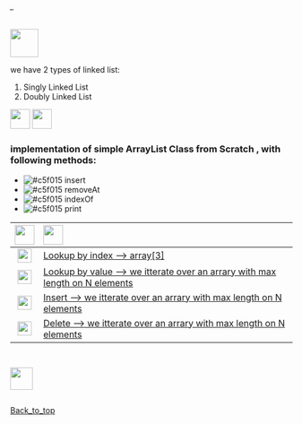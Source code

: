 ###### _
<img src="https://img.shields.io/badge/-%20LinkedList Data Structure%20-brightgreen" height=50px>

we have 2 types of linked list:

1. Singly Linked List
2. Doubly Linked List

<img src="https://img.shields.io/badge/-Singly Linked List%20-blue" height=35px>


<img src="https://img.shields.io/badge/-Doubly Linked List%20-blue" height=35px>



### implementation of simple ArrayList Class from Scratch , with following methods:

- ![#c5f015](https://via.placeholder.com/10/c5f015/000000?text=+) insert
- ![#c5f015](https://via.placeholder.com/10/c5f015/000000?text=+) removeAt
- ![#c5f015](https://via.placeholder.com/10/c5f015/000000?text=+) indexOf
- ![#c5f015](https://via.placeholder.com/10/c5f015/000000?text=+) print 


|  <img src="https://img.shields.io/badge/-O(x)%20-blue" height=35px>  |  <img src="https://img.shields.io/badge/-Runtime Complexity%20-blue" height=35px>           |
|:-----:|:------------------------------| 
| <img src="https://img.shields.io/badge/-O(1)%20-orange" height=25px> |[Lookup by index --> array[3]]()    | 
| <img src="https://img.shields.io/badge/-O(n)%20-orange" height=25px>  |[Lookup by value --> we itterate over an arrary with max length on N elements ]()  |   
| <img src="https://img.shields.io/badge/-O(n)%20-orange" height=25px>  |[Insert --> we itterate over an arrary with max length on N elements]() |   
| <img src="https://img.shields.io/badge/-O(n)%20-orange" height=25px>  |[Delete --> we itterate over an arrary with max length on N elements]() |   


```java
	

```

<img src="https://img.shields.io/badge/-Test the LinkedList %20-blue" height=40px> 

```java

```

[Back_to_top](#_)

